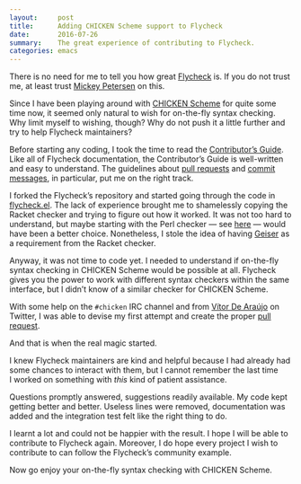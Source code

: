```yaml
---
layout:     post
title:      Adding CHICKEN Scheme support to Flycheck
date:       2016-07-26
summary:    The great experience of contributing to Flycheck.
categories: emacs
---
```


There is no need for me to tell you how great [Flycheck](http://www.flycheck.org/) is. If you do not trust
me, at least trust [Mickey Petersen](https://www.masteringemacs.org/article/spotlight-flycheck-a-flymake-replacement) on this.

Since I have been playing around with [CHICKEN Scheme](http://call-cc.org/) for quite some time now, it
seemed only natural to wish for on-the-fly syntax checking. Why limit myself to
wishing, though? Why do not push it a little further and try to help Flycheck
maintainers?

Before starting any coding, I took the time to read the [Contributor’s Guide](http://www.flycheck.org/en/latest/contributor/contributing.html).
Like all of Flycheck documentation, the Contributor’s Guide is well-written and
easy to understand. The guidelines about [pull requests](http://www.flycheck.org/en/latest/contributor/contributing.html#pull-requests) and [commit messages](http://www.flycheck.org/en/latest/contributor/contributing.html#commit-guidelines), in
particular, put me on the right track.

I forked the Flycheck’s repository and started going through the code in
[flycheck.el](https://github.com/flycheck/flycheck/blob/master/flycheck.el). The lack of experience brought me to shamelessly copying the Racket
checker and trying to figure out how it worked. It was not too hard to
understand, but maybe starting with the Perl checker — see [here](http://www.flycheck.org/en/latest/user/flycheck-versus-flymake.html) — would have
been a better choice. Nonetheless, I stole the idea of having [Geiser](http://www.nongnu.org/geiser/) as a
requirement from the Racket checker.

Anyway, it was not time to code yet. I needed to understand if on-the-fly syntax
checking in CHICKEN Scheme would be possible at all. Flycheck gives you the
power to work with different syntax checkers within the same interface, but
I didn’t know of a similar checker for CHICKEN Scheme.

With some help on the `#chicken` IRC channel and from [Vítor De Araújo](https://twitter.com/vbuaraujo) on Twitter,
I was able to devise my first attempt and create the proper [pull request](https://github.com/flycheck/flycheck/pull/987).

And that is when the real magic started.

I knew Flycheck maintainers are kind and helpful because I had already had some
chances to interact with them, but I cannot remember the last time I worked on
something with *this* kind of patient assistance.

Questions promptly answered, suggestions readily available. My code kept getting
better and better. Useless lines were removed, documentation was added and the
integration test felt like the right thing to do.

I learnt a lot and could not be happier with the result. I hope I will be able
to contribute to Flycheck again. Moreover, I do hope every project I wish to
contribute to can follow the Flycheck’s community example.

Now go enjoy your on-the-fly syntax checking with CHICKEN Scheme.
